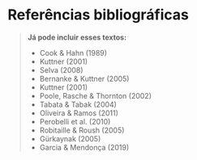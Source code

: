 # Referências bibliográficas

> **Já pode incluir esses textos:**
>
> - Cook & Hahn (1989)
> - Kuttner (2001)
> - Selva (2008)
> - Bernanke & Kuttner (2005)
> - Kuttner (2001)
> - Poole, Rasche & Thornton (2002)
> - Tabata & Tabak (2004)
> - Oliveira & Ramos (2011)
> - Perobelli et al. (2010)
> - Robitaille & Roush (2005)
> - Gürkaynak (2005)
> - Garcia & Mendonça (2019)
